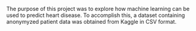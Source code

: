 The purpose of this project was to explore how machine learning can be used to predict heart disease. To accomplish this, a dataset containing anonymyzed patient data was obtained from Kaggle in CSV format.

